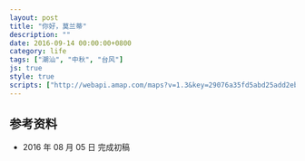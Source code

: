 ```yaml
---
layout: post
title: "你好，莫兰蒂"
description: ""
date: 2016-09-14 00:00:00+0800
category: life
tags: ["潮汕", "中秋", "台风"]
js: true
style: true
scripts: ["http://webapi.amap.com/maps?v=1.3&key=29076a35fd5abd25add2eb561488a73f"]
---
```


<div id="map"></div>

## 参考资料

[1]: https://www.zhihu.com/question/35168262/answer/61518279 "能跑完10公里的人多不多?10个成人里面有1个吗? - fooleap 的回答 - 知乎"

* 2016 年 08 月 05 日 完成初稿

<!--<style>
#map {
    width: 100%;
    height: 0;
    padding-bottom: 67%
}
#map .amap-copyright, .amap-logo {
    z-index: 0;
    color: #fff;
}
#map a:after {
    display: none
}
#map .marker-circle{
    width: 9px;
    height: 9px;
    border: 3px solid #fff;
    border-radius: 99em;
    box-shadow: 1px 1px 0 rgba(0,0,0,.4);
}
#map .marker-circle.green{
    background-color: #60AB43;
}
#map .marker-circle.red{
    background-color: #f80000;
}
#map .marker-circle.black{
    background-color: #000000;
}
#map .running-distance{
   background-color: #000;
   font-size: 10px;
   font-family: 'AlternateBoldFont', 'MHei PRC Bold';
   color: #fff;
   width: 45px;
   height: 24px;
   line-height: 24px;
   text-align: right;
   border-top-left-radius: 12px;
   border-bottom-left-radius: 12px;
   position: relative;
   white-space: nowrap;
}
#map .running-distance:after{
   content: "";
   right: -24px;
   top: 0;
   position: absolute;
   height: 0;
   width: 0;
   border: 12px solid transparent;
   border-left-color: #000;
}
#map .running-distance .running-number{
   color: #83DD00;
}
</style> -->
<!--<script>
var googleLayer = new AMap.TileLayer({
  getTileUrl: 'http://mt{1,2,3,0}.google.cn/vt/lyrs=s&hl=zh-CN&gl=cn&x=[x]&y=[y]&z=[z]&s=Galile',
  zIndex: 0
});
var script = document.createElement("script");
script.setAttribute("src", "http://typhoon.zjwater.gov.cn/Api/TyphoonInfo/201614?callback=jsonpCallback");
document.getElementsByTagName("body")[0].appendChild(script);
function jsonpCallback(result) {
var roadNetLayer = new AMap.TileLayer.RoadNet({zIndex:1});
var map = new AMap.Map('map', {
    resizeEnable: true,
    center: [116.812, 23.477],
    layers:[googleLayer,roadNetLayer],
    zoom: 5
});
    var points  = result[0].points;
    var lineArr = [];
    for (var i = 0; i < points.length; i++){
        var point = [];
        point[0] = points[i].lng;
        point[1] = points[i].lat;
        lineArr[i] = point;
    }
    console.log(lineArr)
var polyline = new AMap.Polyline({
    map: map,
    path: lineArr,
    strokeColor: "#52EE06",
    strokeOpacity: 1,
    strokeWeight: 3,
    strokeStyle: "solid"
});
polyline.setMap(map);
}
</script>-->
